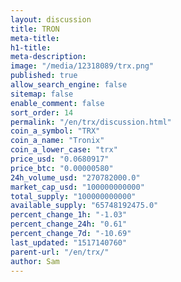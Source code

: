 ```yaml
---
layout: discussion
title: TRON
meta-title: 
h1-title: 
meta-description: 
image: "/media/12318089/trx.png"
published: true
allow_search_engine: false
sitemap: false
enable_comment: false
sort_order: 14
permalink: "/en/trx/discussion.html"
coin_a_symbol: "TRX"
coin_a_name: "Tronix"
coin_a_lower_case: "trx"
price_usd: "0.0680917"
price_btc: "0.00000580"
24h_volume_usd: "270782000.0"
market_cap_usd: "100000000000"
total_supply: "100000000000"
available_supply: "65748192475.0"
percent_change_1h: "-1.03"
percent_change_24h: "0.61"
percent_change_7d: "-10.69"
last_updated: "1517140760"
parent-url: "/en/trx/"
author: Sam
---
```


